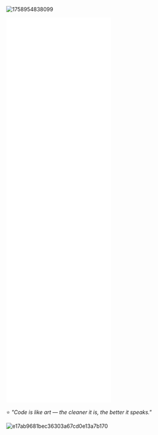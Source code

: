 ![1758954838099](https://github.com/user-attachments/assets/a7670bbd-0c91-4deb-ae14-95b3306fce71)

![Metrics](./github-metrics.svg)

⭐️ *"Code is like art — the cleaner it is, the better it speaks."*  

![e17ab9681bec36303a67cd0e13a7b170](https://github.com/user-attachments/assets/0bd2f2c5-be6b-474f-890f-a0c9c2d333b6)

